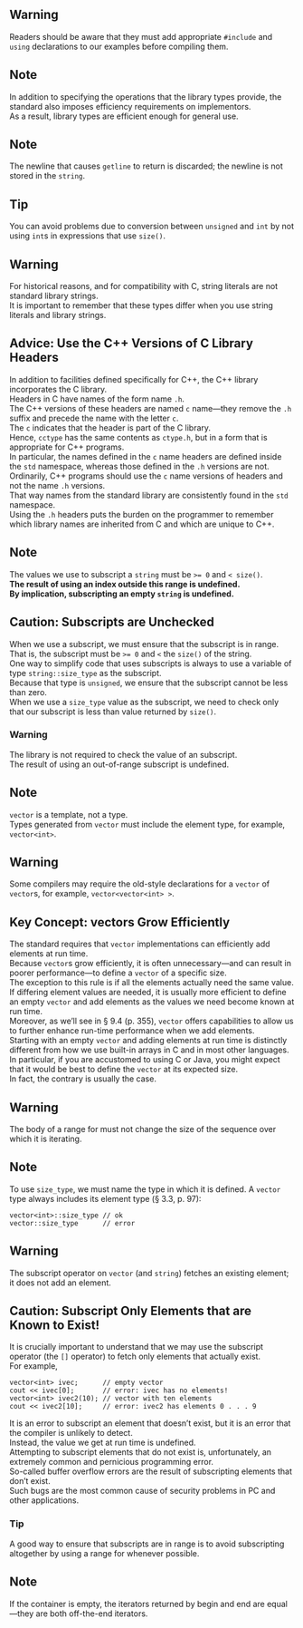 ## Warning
Readers should be aware that they must add appropriate `#include` and `using` declarations to our examples before compiling them.

## Note
In addition to specifying the operations that the library types provide, the standard also imposes efficiency requirements on implementors.<br>
As a result, library types are efficient enough for general use.

## Note
The newline that causes `getline` to return is discarded; the newline is not stored in the `string`.

## Tip
You can avoid problems due to conversion between `unsigned` and `int` by not using `int`s in expressions that use `size()`.

## Warning
For historical reasons, and for compatibility with C, string literals are not standard library strings.<br>
It is important to remember that these types differ when you use string literals and library strings.

## Advice: Use the C++ Versions of C Library Headers
In addition to facilities defined specifically for C++, the C++ library incorporates the C library.<br>
Headers in C have names of the form name `.h`.<br>
The C++ versions of these headers are named `c` name—they remove the `.h` suffix and precede the name with the letter `c`.<br>
The `c` indicates that the header is part of the C library.<br>
Hence, `cctype` has the same contents as `ctype.h`, but in a form that is appropriate for C++ programs.<br>
In particular, the names defined in the `c` name headers are defined inside the `std` namespace, whereas those defined in the `.h` versions are not.<br>
Ordinarily, C++ programs should use the `c` name versions of headers and not the name `.h` versions.<br>
That way names from the standard library are consistently found in the `std` namespace.<br>
Using the `.h` headers puts the burden on the programmer to remember which library names are inherited from C and which are unique to C++.

## Note
The values we use to subscript a `string` must be `>= 0` and `< size()`.<br>
**The result of using an index outside this range is undefined.**<br>
**By implication, subscripting an empty `string` is undefined.**

## Caution: Subscripts are Unchecked
When we use a subscript, we must ensure that the subscript is in range.<br>
That is, the subscript must be `>= 0` and `<` the `size()` of the string.<br>
One way to simplify code that uses subscripts is always to use a variable of type `string::size_type` as the subscript.<br>
Because that type is `unsigned`, we ensure that the subscript cannot be less than zero.<br>
When we use a `size_type` value as the subscript, we need to check only that our subscript is less than value returned by `size()`.

### Warning
The library is not required to check the value of an subscript.<br>
The result of using an out-of-range subscript is undefined.

## Note
`vector` is a template, not a type.<br>
Types generated from `vector` must include the element type, for example, `vector<int>`.

## Warning
Some compilers may require the old-style declarations for a `vector` of `vector`s, for example, `vector<vector<int> >`.

## Key Concept: vectors Grow Efficiently
The standard requires that `vector` implementations can efficiently add elements at run time.<br>
Because `vector`s grow efficiently, it is often unnecessary—and can result in poorer performance—to define a `vector` of a specific size.<br>
The exception to this rule is if all the elements actually need the same value.<br>
If differing element values are needed, it is usually more efficient to define an empty `vector` and add elements as the values we need become known at run time.<br>
Moreover, as we’ll see in § 9.4 (p. 355), `vector` offers capabilities to allow us to further enhance run-time performance when we add elements.<br>
Starting with an empty `vector` and adding elements at run time is distinctly different from how we use built-in arrays in C and in most other languages.<br>
In particular, if you are accustomed to using C or Java, you might expect that it would be best to define the `vector` at its expected size.<br>
In fact, the contrary is usually the case.

## Warning
The body of a range for must not change the size of the sequence over which it is iterating.

## Note
To use `size_type`, we must name the type in which it is defined. A `vector` type always includes its element type (§ 3.3, p. 97):
```
vector<int>::size_type // ok
vector::size_type      // error
```

## Warning
The subscript operator on `vector` (and `string`) fetches an existing element; it does not add an element.

## Caution: Subscript Only Elements that are Known to Exist!
It is crucially important to understand that we may use the subscript operator (the `[]` operator) to fetch only elements that actually exist.<br>
For example,
```
vector<int> ivec;      // empty vector
cout << ivec[0];       // error: ivec has no elements!
vector<int> ivec2(10); // vector with ten elements
cout << ivec2[10];     // error: ivec2 has elements 0 . . . 9
```
It is an error to subscript an element that doesn’t exist, but it is an error that the compiler is unlikely to detect.<br>
Instead, the value we get at run time is undefined.<br>
Attempting to subscript elements that do not exist is, unfortunately, an extremely common and pernicious programming error.<br>
So-called buffer overflow errors are the result of subscripting elements that don’t exist.<br>
Such bugs are the most common cause of security problems in PC and other applications.

### Tip
A good way to ensure that subscripts are in range is to avoid subscripting altogether by using a range for whenever possible.

## Note
If the container is empty, the iterators returned by begin and end are equal—they are both off-the-end iterators.